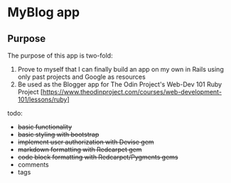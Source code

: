 # MyBlog app

## Purpose

The purpose of this app is two-fold:
1. Prove to myself that I can finally build an app on my own in Rails using only past projects and Google as resources
2. Be used as the Blogger app  for The Odin Project's Web-Dev 101 Ruby Project [https://www.theodinproject.com/courses/web-development-101/lessons/ruby]

todo:

- ~~basic functionality~~
- ~~basic styling with bootstrap~~
- ~~implement user authorization with Devise gem~~
- ~~markdown formatting with Redcarpet gem~~
- ~~code block formatting with Redcarpet/Pygments gems~~
- comments
- tags
